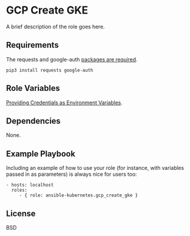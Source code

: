 GCP Create GKE 
==============

A brief description of the role goes here.

Requirements
------------

The requests and google-auth [packages are required](https://docs.ansible.com/ansible/latest/scenario_guides/guide_gce.html#requisites).

```
pip3 install requests google-auth
```


Role Variables
--------------

[Providing Credentials as Environment Variables](https://docs.ansible.com/ansible/latest/scenario_guides/guide_gce.html#providing-credentials-as-environment-variables).

Dependencies
------------

None.

Example Playbook
----------------

Including an example of how to use your role (for instance, with variables passed in as parameters) is always nice for users too:

    - hosts: localhost
      roles:
         - { role: ansible-kubernetes.gcp_create_gke }

License
-------

BSD
